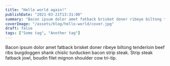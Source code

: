 ```yaml
---
title: "Hello world again!"
publishDate: "2021-03-21T13:31:00"
summary: "Bacon ipsum dolor amet fatback brisket doner ribeye biltong tenderloin beef ribs burgdoggen shank chislic turducken bacon strip steak."
coverImage: "/assets/blog/hello-world/cover.jpg"
draft: false
tags: ["Some tag", "Another tag"]
---
```


Bacon ipsum dolor amet fatback brisket doner ribeye biltong tenderloin beef ribs burgdoggen shank chislic turducken bacon strip steak. Strip steak fatback jowl, boudin filet mignon shoulder cow tri-tip.

